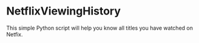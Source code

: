 # NetflixViewingHistory
This simple Python script will help you know all titles you have watched on Netfix.
